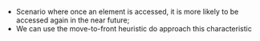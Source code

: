 * Scenario where once an element is accessed, it is more likely to be accessed again in the near future;
* We can use the move-to-front heuristic do approach this characteristic 